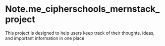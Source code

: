 # Note.me_cipherschools_mernstack_project
This project is designed to help users keep track of their thoughts, ideas, and important information in one place
